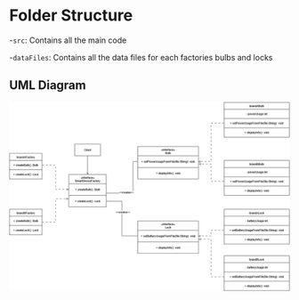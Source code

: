 # Folder Structure

-`src`: Contains all the main code

-`dataFiles`: Contains all the data files for each factories bulbs and locks

## UML Diagram
![Assignment_1_UML.png](Assignment_1_UML.png)
